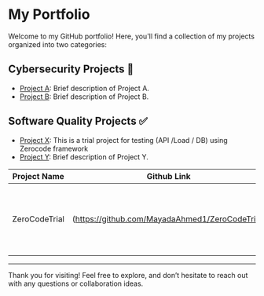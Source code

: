 # My Portfolio

Welcome to my GitHub portfolio! Here, you'll find a collection of my projects organized into two categories:

## Cybersecurity Projects 🔐
- [Project A](https://github.com/username/project-a): Brief description of Project A.
- [Project B](https://github.com/username/project-b): Brief description of Project B.

## Software Quality Projects ✅
- [Project X](https://github.com/MayadaAhmed1/ZeroCodeTrial): This is a trial project for testing (API /Load / DB) using Zerocode framework 
- [Project Y](https://github.com/username/project-y): Brief description of Project Y.
  
| Project Name  | Github Link | Description |
| ------------- | ------------- | ----|
| ZeroCodeTrial  | (https://github.com/MayadaAhmed1/ZeroCodeTrial)  |  This is a trial project for testing (API /Load / DB) using Zerocode framework  |



---

Thank you for visiting! Feel free to explore, and don’t hesitate to reach out with any questions or collaboration ideas.
